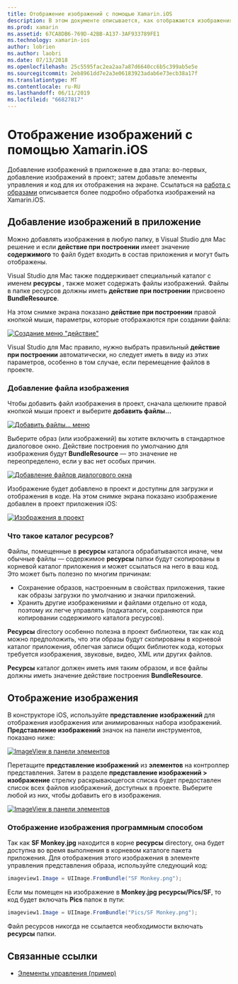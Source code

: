 ```yaml
---
title: Отображение изображений с помощью Xamarin.iOS
description: В этом документе описывается, как отображаются изображения в Xamarin.iOS. Здесь рассматривается добавление изображений в приложение, либо программно, либо с помощью конструктора iOS.
ms.prod: xamarin
ms.assetid: 67CA8DB6-769D-42BB-A137-3AF933789FE1
ms.technology: xamarin-ios
author: lobrien
ms.author: laobri
ms.date: 07/13/2018
ms.openlocfilehash: 25c5595fac2ea2aa7a87d6640cc6b5c399ab5e5e
ms.sourcegitcommit: 2eb8961dd7e2a3e06183923adab6e73ecb38a17f
ms.translationtype: MT
ms.contentlocale: ru-RU
ms.lasthandoff: 06/11/2019
ms.locfileid: "66827817"
---
```

# <a name="displaying-images-with-xamarinios"></a>Отображение изображений с помощью Xamarin.iOS

Добавление изображений в приложение в два этапа: во-первых, добавление изображений в проект; затем добавьте элементы управления и код для их отображения на экране. Ссылаться на [работа с образами](~/ios/app-fundamentals/images-icons/index.md) описывается более подробно обработка изображений на Xamarin.iOS.

## <a name="adding-images-to-your-app"></a>Добавление изображений в приложение

Можно добавлять изображения в любую папку, в Visual Studio для Mac решение и если **действие при построении** имеет значение **содержимого** то файл будет входить в состав приложения и могут быть отображены.

Visual Studio для Mac также поддерживает специальный каталог с именем **ресурсы** , также может содержать файлы изображений. Файлы в папке ресурсов должны иметь **действие при построении** присвоено **BundleResource**.

На этом снимке экрана показано **действие при построении** правой кнопкой мыши, параметры, которые отображаются при создании файла:

 [![](image-images/image30a.png "Создание меню \"действие\"")](image-images/image30a.png#lightbox)

Visual Studio для Mac правило, нужно выбрать правильный **действие при построении** автоматически, но следует иметь в виду из этих параметров, особенно в том случае, если перемещение файлов в проекте.

### <a name="adding-an-image-file"></a>Добавление файла изображения

Чтобы добавить файл изображения в проект, сначала щелкните правой кнопкой мыши проект и выберите **добавить файлы...**

 [![](image-images/image31a.png "Добавить файлы... меню")](image-images/image31a.png#lightbox)

Выберите образ (или изображений) вы хотите включить в стандартное диалоговое окно. Действие построения по умолчанию для изображения будут **BundleResource** — это значение не переопределено, если у вас нет особых причин.

 [![](image-images/image32a.png "Добавление файлов диалогового окна")](image-images/image32a.png#lightbox)

Изображение будет добавлено в проект и доступны для загрузки и отображения в коде. На этом снимке экрана показано изображение добавлен в проект приложения iOS:

 [![](image-images/image33a.png "Изображения в проект")](image-images/image33a.png#lightbox)

### <a name="what-is-the-resources-directory"></a>Что такое каталог ресурсов?

Файлы, помещенные в **ресурсы** каталога обрабатываются иначе, чем обычные файлы — содержимое **ресурсы** папки будут скопированы в корневой каталог приложения и может ссылаться на него в ваш код. Это может быть полезно по многим причинам:

-  Сохранение образов, настроенным в свойствах приложения, такие как образы загрузки по умолчанию и значки приложений.
-  Хранить другие изображениями и файлами отдельно от кода, поэтому их легче управлять (подкаталоги, сохраняются при копировании содержимого каталога ресурсов).


**Ресурсы** directory особенно полезна в проект библиотеки, так как код можно предположить, что эти образы будут скопированы в корневой каталог приложения, облегчая записи общих библиотек кода, которых требуется изображения, звуковые, видео, XML или других файлов.

**Ресурсы** каталог должен иметь имя таким образом, и все файлы должны иметь значение действие построения **BundleResource**.

## <a name="displaying-the-image"></a>Отображение изображения

В конструкторе iOS, используйте **представление изображений** для отображения изображения или анимированных набора изображений. **Представление изображений** значок на панели инструментов, показано ниже:

 [![](image-images/image35a.png "ImageView в панели элементов")](image-images/image35.png#lightbox)

Перетащите **представление изображений** из **элементов** на контроллер представления. Затем в разделе **представление изображений > изображение** стрелку раскрывающегося списка будет предоставлен список всех файлов изображений, доступных в проекте. Выберите любой из них, чтобы добавить его в изображения.

 [![](image-images/image36a.png "ImageView в панели элементов")](image-images/image36.png#lightbox)

### <a name="displaying-the-image-programmatically"></a>Отображение изображения программным способом

Так как **SF Monkey.jpg** находится в корне **ресурсы** directory, она будет доступна во время выполнения в корневом каталоге пакета приложения. Для отображения этого изображения в элементе управления представления образа, используйте следующий код:

```csharp
imageview1.Image = UIImage.FromBundle("SF Monkey.png");
```

Если мы помещен на изображение в **Monkey.jpg ресурсы/Pics/SF**, то код будет включать **Pics** папок в пути:

```csharp
imageview1.Image = UIImage.FromBundle("Pics/SF Monkey.png");
```

Файл ресурсов никогда не ссылается необходимости включать **ресурсы** папки.

## <a name="related-links"></a>Связанные ссылки

- [Элементы управления (пример)](https://developer.xamarin.com/samples/monotouch/Controls/)

